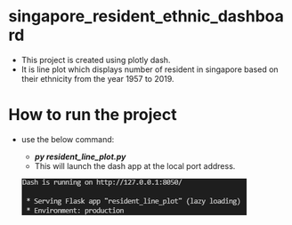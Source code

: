 # singapore_resident_ethnic_dashboard
* This project is created using plotly dash.
* It is line plot which displays number of resident in singapore based on their ethnicity from the year 1957 to 2019.

# How to run the project
* use the below command:
  - **_py resident_line_plot.py_**
  - This will launch the dash app at the local port address.

  ![dash_app_address](https://github.com/21singhakash/singapore_resident_ethnic_dashboard/blob/main/dash_app.png)

